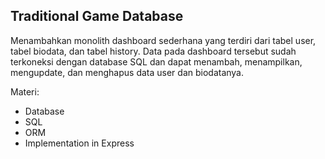 ## Traditional Game Database

Menambahkan monolith dashboard sederhana yang terdiri dari tabel user, tabel biodata, dan tabel history. Data pada dashboard tersebut sudah terkoneksi dengan database SQL dan dapat menambah, menampilkan, mengupdate, dan menghapus data user dan biodatanya.

Materi:
* Database
* SQL
* ORM
* Implementation in Express